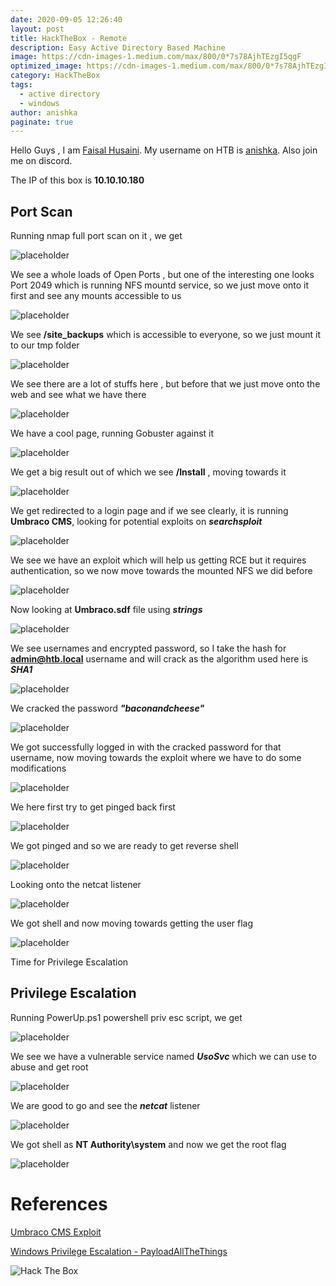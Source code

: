 ```yaml
---
date: 2020-09-05 12:26:40
layout: post
title: HackTheBox - Remote
description: Easy Active Directory Based Machine
image: https://cdn-images-1.medium.com/max/800/0*7s78AjhTEzgI5qgF
optimized_image: https://cdn-images-1.medium.com/max/800/0*7s78AjhTEzgI5qgF
category: HackTheBox
tags:
  - active directory
  - windows
author: anishka
paginate: true
---
```


Hello Guys , I am <a href="https://twitter.com/_kNgF">Faisal Husaini</a>. My username on HTB is <a href="https://www.hackthebox.eu/home/users/profile/7404">anishka</a>. Also join me on discord.

The IP of this box is **10.10.10.180**

## Port Scan

Running nmap full port scan on it , we get

![placeholder](https://cdn-images-1.medium.com/max/800/1*0Gg_DKJMqmT1o-3rD2uDBw.png "Large example image")

We see a whole loads of Open Ports , but one of the interesting one looks Port 2049 which is running NFS mountd service, so we just move onto it first and see any mounts accessible to us

![placeholder](https://cdn-images-1.medium.com/max/800/1*FyBIfGm8z2ON1Wv9fheuIQ.png "Large example image")

We see **/site_backups** which is accessible to everyone, so we just mount it to our tmp folder

![placeholder](https://cdn-images-1.medium.com/max/1200/1*Nzg59lK8ZMZtknA5uGKUTA.png "Large example image")

We see there are a lot of stuffs here , but before that we just move onto the web and see what we have there

![placeholder](https://cdn-images-1.medium.com/max/1200/1*TwcdAK0DfRzRSVpJDIsYGw.png "Large example image")

We have a cool page, running Gobuster against it

![placeholder](https://cdn-images-1.medium.com/max/800/1*2sgCzobdVbJ306pou-UBHQ.png "Large example image")

We get a big result out of which we see **/Install** , moving towards it

![placeholder](https://cdn-images-1.medium.com/max/1200/1*qkwaoRCbgUWCfcs8hPRbKA.png "Large example image")

We get redirected to a login page and if we see clearly, it is running **Umbraco CMS**, looking for potential exploits on ***searchsploit***

![placeholder](https://cdn-images-1.medium.com/max/1200/1*Vz-Gev-n6Q-uXk9UOLF6ug.png "Large example image")

We see we have an exploit which will help us getting RCE but it requires authentication, so we now move towards the mounted NFS we did before

![placeholder](https://cdn-images-1.medium.com/max/800/1*mkrE0sFSm7221Hb0vsJcNA.png "Large example image")

Now looking at **Umbraco.sdf** file using ***strings***

![placeholder](https://cdn-images-1.medium.com/max/1200/1*UrnrJ-V5y3sdOevmtFTnIA.png "Large example image")

We see usernames and encrypted password, so I take the hash for **admin@htb.local** username and will crack as the algorithm used here is ***SHA1***

![placeholder](https://cdn-images-1.medium.com/max/1200/1*CRr3vsEgODesK2DLpL7HDA.png "Large example image")

We cracked the password ***"baconandcheese"***

![placeholder](https://cdn-images-1.medium.com/max/1200/1*2789gXVNWviPhJaa3Y6Hxg.png "Large example image")

We got successfully logged in with the cracked password for that username, now moving towards the exploit where we have to do some modifications

![placeholder](https://cdn-images-1.medium.com/max/800/1*bVurNZ_PqNMcUVHUW0l-jw.png "Large example image")

We here first try to get pinged back first

![placeholder](https://cdn-images-1.medium.com/max/800/1*qORZxJ3SffKZ1-RpUUGmkQ.png "Large example image")

We got pinged and so we are ready to get reverse shell

![placeholder](https://cdn-images-1.medium.com/max/1200/1*oqbVUmg8-1HhC18E0Kaj5g.png "Large example image")

Looking onto the netcat listener

![placeholder](https://cdn-images-1.medium.com/max/800/1*_39_iSzI1DSLM8AVcXjUjA.png "Large example image")

We got shell and now moving towards getting the user flag

![placeholder](https://cdn-images-1.medium.com/max/800/1*sN4Y_8lEZWcR1Wak1BW7gQ.png "Large example image")

Time for Privilege Escalation

## Privilege Escalation

Running PowerUp.ps1 powershell priv esc script, we get

![placeholder](https://cdn-images-1.medium.com/max/800/1*c2UwDrlFAbEhuVAHIumlKg.png "Large example image")

We see we have a vulnerable service named ***UsoSvc*** which we can use to abuse and get root

![placeholder](https://cdn-images-1.medium.com/max/1200/1*RUEYdbBhk3l2uGwvXeBwJQ.png "Large example image")

We are good to go and see the ***netcat*** listener

![placeholder](https://cdn-images-1.medium.com/max/800/1*EQLIpe0nc2iBQZni-67AIA.png "Large example image")

We got shell as **NT Authority\system** and now we get the root flag

![placeholder](https://cdn-images-1.medium.com/max/800/1*bpJTcpZaBEXPG2Ig2JfoXA.png "Large example image")


# References

<a href="https://www.exploit-db.com/exploits/46153">Umbraco CMS Exploit</a>

<a href="https://github.com/swisskyrepo/PayloadsAllTheThings/blob/master/Methodology%20and%20Resources/Windows%20-%20Privilege%20Escalation.md">Windows Privilege Escalation - PayloadAllTheThings</a>


<img src="http://www.hackthebox.eu/badge/image/7404" alt="Hack The Box"> 










